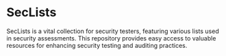 # SecLists

SecLists is a vital collection for security testers, featuring various lists used in security assessments. This repository provides easy access to valuable resources for enhancing security testing and auditing practices.
